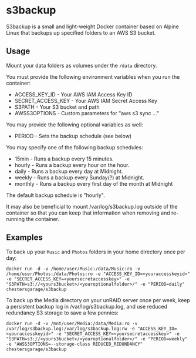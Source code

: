 # s3backup

S3backup is a small and light-weight Docker container based on Alpine Linux
that backups up specified folders to an AWS S3 bucket.

## Usage

Mount your data folders as volumes under the `/data` directory.

You must provide the following environment variables when you run the
container:
- ACCESS_KEY_ID     - Your AWS IAM Access Key ID
- SECRET_ACCESS_KEY - Your AWS IAM Secret Access Key
- S3PATH            - Your S3 bucket and path
- AWSS3OPTIONS      - Custom parameters for "aws s3 sync ..."

You may provide the following optional variables as well:
- PERIOD - Sets the backup schedule (see below)

You may specify one of the following backup schedules:
- 15min   - Runs a backup every 15 minutes.
- hourly  - Runs a backup every hour on the hour.
- daily   - Runs a backup every day at Midnight.
- weekly  - Runs a backup every Sunday(?) at Midnight.
- monthly - Runs a backup every first day of the month at Midnight

The default backup schedule is "hourly".

It may also be beneficial to mount /var/log/s3backup.log outside of the container
so that you can keep that information when removing and re-running the container.

## Examples

To back up your `Music` and `Photos` folders in your home directory once per day:

```
docker run -d -v /home/user/Music:/data/Music:ro -v /home/user/Photos:/data/Photos:ro -e "ACCESS_KEY_ID=<youraccesskeyid>" -e "SECRET_ACCESS_KEY=<yoursecretaccesskey>" -e "S3PATH=s3://<yours3bucket>/<youroptionalfolder>/" -e "PERIOD=daily" chestersgarage/s3backup
```

To back up the Media directory on your unRAID server once per week, keep a
persistent backup log in /var/log/s3backup.log, and use reduced redundancy
S3 storage to save a few pennies:

```
docker run -d -v /mnt/user/Media:/data/Media:ro -v /var/log/s3backup.log:/var/log/s3backup.log:rw -e "ACCESS_KEY_ID=<youraccesskeyid>" -e "SECRET_ACCESS_KEY=<yoursecretaccesskey>" -e "S3PATH=s3://<yours3bucket>/<youroptionalfolder>/" -e "PERIOD=weekly" -e "AWSS3OPTIONS=--storage-class REDUCED_REDUNDANCY" chestersgarage/s3backup
```

